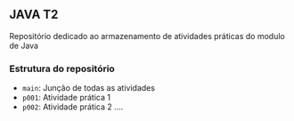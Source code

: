 ## JAVA T2
Repositório dedicado ao armazenamento de atividades práticas do modulo de Java

### Estrutura do repositório
* `main`: Junção de todas as atividades
* `p001`: Atividade prática 1
* `p002`: Atividade prática 2
....
